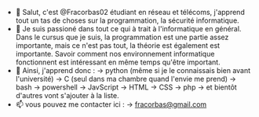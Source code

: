 - 👋 Salut, c'est @Fracorbas02
étudiant en réseau et télécoms, j'apprend tout un tas de choses sur la programmation, la sécurité informatique. 
- 👀 Je suis passioné dans tout ce qui à trait à l'informatique en général.
Dans le cursus que je suis, la programmation est une partie assez importante, mais ce n'est pas tout, la théorie est également est importante. Savoir comment nos environnement informatique fonctionnent est intéressant en même temps qu'être important.
- 🌱 Ainsi, j'apprend donc :
  -> python (même si je le connaissais bien avant l'université)
  -> C (seul dans ma chambre quand l'envie me prend)
  -> bash
  -> powershell
  -> JavScript
  -> HTML
  -> CSS
  -> php
  -> et bientôt d'autres vont s'ajouter à la liste.
- 📫 vous pouvez me contacter ici :
  -> fracorbas@gmail.com

<!---
Fracorbas02/Fracorbas02 is a ✨ special ✨ repository because its `README.md` (this file) appears on your GitHub profile.
You can click the Preview link to take a look at your changes.
--->
